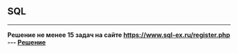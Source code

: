 ## SQL

 ________________________________________________________________________________________________
 **Решение не менее 15 задач на сайте https://www.sql-ex.ru/register.php --- [Решение]()**
